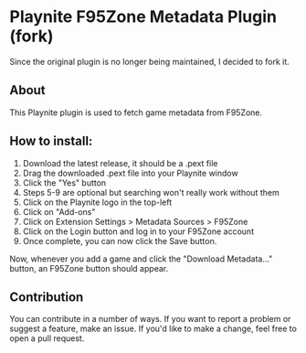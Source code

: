 ﻿# Playnite F95Zone Metadata Plugin (fork)

Since the original plugin is no longer being maintained, I decided to fork it.

## About
This Playnite plugin is used to fetch game metadata from F95Zone.

## How to install:
1. Download the latest release, it should be a .pext file
2. Drag the downloaded .pext file into your Playnite window
3. Click the "Yes" button
4. Steps 5-9 are optional but searching won't really work without them
5. Click on the Playnite logo in the top-left
6. Click on "Add-ons"
7. Click on Extension Settings > Metadata Sources > F95Zone
8. Click on the Login button and log in to your F95Zone account
9. Once complete, you can now click the Save button.

Now, whenever you add a game and click the "Download Metadata..." button, an F95Zone button should appear.

## Contribution
You can contribute in a number of ways. If you want to report a problem or suggest a feature, make an issue.
If you'd like to make a change, feel free to open a pull request.